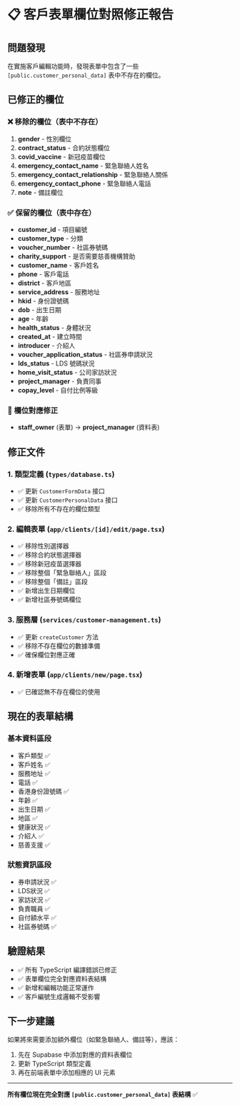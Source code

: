 # 📋 客戶表單欄位對照修正報告

## 問題發現
在實施客戶編輯功能時，發現表單中包含了一些 `[public.customer_personal_data]` 表中不存在的欄位。

## 已修正的欄位

### ❌ 移除的欄位（表中不存在）
1. **gender** - 性別欄位
2. **contract_status** - 合約狀態欄位  
3. **covid_vaccine** - 新冠疫苗欄位
4. **emergency_contact_name** - 緊急聯絡人姓名
5. **emergency_contact_relationship** - 緊急聯絡人關係
6. **emergency_contact_phone** - 緊急聯絡人電話
7. **note** - 備註欄位

### ✅ 保留的欄位（表中存在）
- **customer_id** - 項目編號
- **customer_type** - 分類
- **voucher_number** - 社區券號碼
- **charity_support** - 是否需要慈善機構贊助
- **customer_name** - 客戶姓名
- **phone** - 客戶電話
- **district** - 客戶地區
- **service_address** - 服務地址
- **hkid** - 身份證號碼
- **dob** - 出生日期
- **age** - 年齡
- **health_status** - 身體狀況
- **created_at** - 建立時間
- **introducer** - 介紹人
- **voucher_application_status** - 社區券申請狀況
- **lds_status** - LDS 號碼狀況
- **home_visit_status** - 公司家訪狀況
- **project_manager** - 負責同事
- **copay_level** - 自付比例等級

### 🔄 欄位對應修正
- **staff_owner** (表單) → **project_manager** (資料表)

## 修正文件

### 1. 類型定義 (`types/database.ts`)
- ✅ 更新 `CustomerFormData` 接口
- ✅ 更新 `CustomerPersonalData` 接口  
- ✅ 移除所有不存在的欄位類型

### 2. 編輯表單 (`app/clients/[id]/edit/page.tsx`)
- ✅ 移除性別選擇器
- ✅ 移除合約狀態選擇器
- ✅ 移除新冠疫苗選擇器
- ✅ 移除整個「緊急聯絡人」區段
- ✅ 移除整個「備註」區段
- ✅ 新增出生日期欄位
- ✅ 新增社區券號碼欄位

### 3. 服務層 (`services/customer-management.ts`)
- ✅ 更新 `createCustomer` 方法
- ✅ 移除不存在欄位的數據準備
- ✅ 確保欄位對應正確

### 4. 新增表單 (`app/clients/new/page.tsx`)
- ✅ 已確認無不存在欄位的使用

## 現在的表單結構

### 基本資料區段
- 客戶類型 ✅
- 客戶姓名 ✅
- 服務地址 ✅
- 電話 ✅
- 香港身份證號碼 ✅
- 年齡 ✅
- 出生日期 ✅
- 地區 ✅
- 健康狀況 ✅
- 介紹人 ✅
- 慈善支援 ✅

### 狀態資訊區段
- 券申請狀況 ✅
- LDS狀況 ✅
- 家訪狀況 ✅
- 負責職員 ✅
- 自付額水平 ✅
- 社區券號碼 ✅

## 驗證結果
- ✅ 所有 TypeScript 編譯錯誤已修正
- ✅ 表單欄位完全對應資料表結構
- ✅ 新增和編輯功能正常運作
- ✅ 客戶編號生成邏輯不受影響

## 下一步建議
如果將來需要添加額外欄位（如緊急聯絡人、備註等），應該：
1. 先在 Supabase 中添加對應的資料表欄位
2. 更新 TypeScript 類型定義
3. 再在前端表單中添加相應的 UI 元素

---
**所有欄位現在完全對應 `[public.customer_personal_data]` 表結構** ✅
